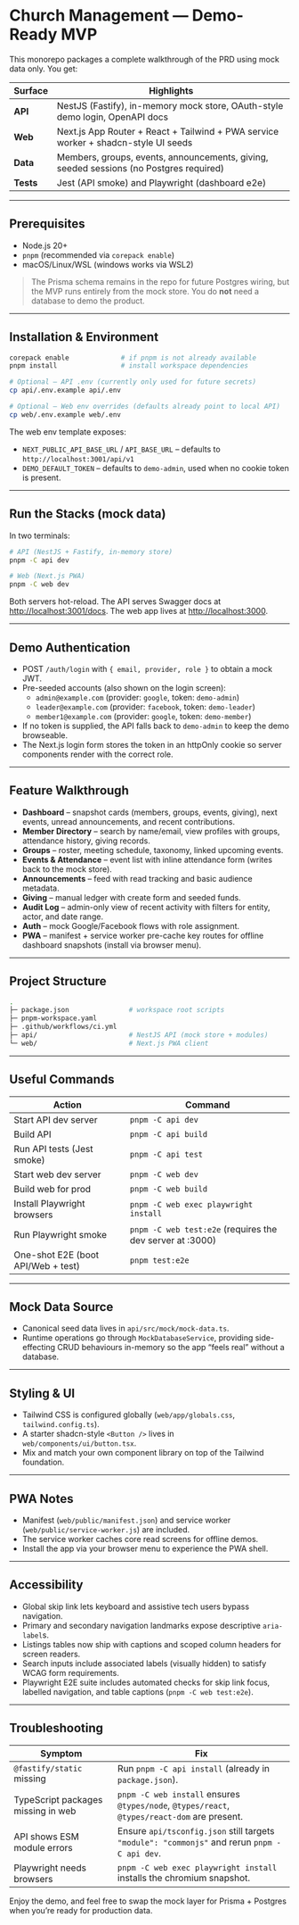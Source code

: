 # Church Management — Demo-Ready MVP

This monorepo packages a complete walkthrough of the PRD using mock data only. You get:

| Surface | Highlights |
| ------- | ---------- |
| **API** | NestJS (Fastify), in-memory mock store, OAuth-style demo login, OpenAPI docs |
| **Web** | Next.js App Router + React + Tailwind + PWA service worker + shadcn-style UI seeds |
| **Data** | Members, groups, events, announcements, giving, seeded sessions (no Postgres required) |
| **Tests** | Jest (API smoke) and Playwright (dashboard e2e) |

---

## Prerequisites

- Node.js 20+
- `pnpm` (recommended via `corepack enable`)
- macOS/Linux/WSL (windows works via WSL2)

> The Prisma schema remains in the repo for future Postgres wiring, but the MVP runs entirely from the mock store. You do **not** need a database to demo the product.

---

## Installation & Environment

```bash
corepack enable             # if pnpm is not already available
pnpm install                # install workspace dependencies

# Optional – API .env (currently only used for future secrets)
cp api/.env.example api/.env

# Optional – Web env overrides (defaults already point to local API)
cp web/.env.example web/.env
```

The web env template exposes:

- `NEXT_PUBLIC_API_BASE_URL` / `API_BASE_URL` – defaults to `http://localhost:3001/api/v1`
- `DEMO_DEFAULT_TOKEN` – defaults to `demo-admin`, used when no cookie token is present.

---

## Run the Stacks (mock data)

In two terminals:

```bash
# API (NestJS + Fastify, in-memory store)
pnpm -C api dev

# Web (Next.js PWA)
pnpm -C web dev
```

Both servers hot-reload. The API serves Swagger docs at [http://localhost:3001/docs](http://localhost:3001/docs). The web app lives at [http://localhost:3000](http://localhost:3000).

---

## Demo Authentication

- POST `/auth/login` with `{ email, provider, role }` to obtain a mock JWT.
- Pre-seeded accounts (also shown on the login screen):
  - `admin@example.com` (provider: `google`, token: `demo-admin`)
  - `leader@example.com` (provider: `facebook`, token: `demo-leader`)
  - `member1@example.com` (provider: `google`, token: `demo-member`)
- If no token is supplied, the API falls back to `demo-admin` to keep the demo browseable.
- The Next.js login form stores the token in an httpOnly cookie so server components render with the correct role.

---

## Feature Walkthrough

- **Dashboard** – snapshot cards (members, groups, events, giving), next events, unread announcements, and recent contributions.
- **Member Directory** – search by name/email, view profiles with groups, attendance history, giving records.
- **Groups** – roster, meeting schedule, taxonomy, linked upcoming events.
- **Events & Attendance** – event list with inline attendance form (writes back to the mock store).
- **Announcements** – feed with read tracking and basic audience metadata.
- **Giving** – manual ledger with create form and seeded funds.
- **Audit Log** – admin-only view of recent activity with filters for entity, actor, and date range.
- **Auth** – mock Google/Facebook flows with role assignment.
- **PWA** – manifest + service worker pre-cache key routes for offline dashboard snapshots (install via browser menu).

---

## Project Structure

```sh
.
├─ package.json               # workspace root scripts
├─ pnpm-workspace.yaml
├─ .github/workflows/ci.yml
├─ api/                       # NestJS API (mock store + modules)
└─ web/                       # Next.js PWA client
```

---

## Useful Commands

| Action | Command |
| ------ | ------- |
| Start API dev server | `pnpm -C api dev` |
| Build API | `pnpm -C api build` |
| Run API tests (Jest smoke) | `pnpm -C api test` |
| Start web dev server | `pnpm -C web dev` |
| Build web for prod | `pnpm -C web build` |
| Install Playwright browsers | `pnpm -C web exec playwright install` |
| Run Playwright smoke | `pnpm -C web test:e2e` (requires the dev server at :3000) |
| One-shot E2E (boot API/Web + test) | `pnpm test:e2e` |

---

## Mock Data Source

- Canonical seed data lives in `api/src/mock/mock-data.ts`.
- Runtime operations go through `MockDatabaseService`, providing side-effecting CRUD behaviours in-memory so the app “feels real” without a database.

---

## Styling & UI

- Tailwind CSS is configured globally (`web/app/globals.css`, `tailwind.config.ts`).
- A starter shadcn-style `<Button />` lives in `web/components/ui/button.tsx`.
- Mix and match your own component library on top of the Tailwind foundation.

---

## PWA Notes

- Manifest (`web/public/manifest.json`) and service worker (`web/public/service-worker.js`) are included.
- The service worker caches core read screens for offline demos.
- Install the app via your browser menu to experience the PWA shell.

---

## Accessibility

- Global skip link lets keyboard and assistive tech users bypass navigation.
- Primary and secondary navigation landmarks expose descriptive `aria-label`s.
- Listings tables now ship with captions and scoped column headers for screen readers.
- Search inputs include associated labels (visually hidden) to satisfy WCAG form requirements.
- Playwright E2E suite includes automated checks for skip link focus, labelled navigation, and table captions (`pnpm -C web test:e2e`).

---

## Troubleshooting

| Symptom | Fix |
| ------- | --- |
| `@fastify/static` missing | Run `pnpm -C api install` (already in `package.json`). |
| TypeScript packages missing in web | `pnpm -C web install` ensures `@types/node`, `@types/react`, `@types/react-dom` are present. |
| API shows ESM module errors | Ensure `api/tsconfig.json` still targets `"module": "commonjs"` and rerun `pnpm -C api dev`. |
| Playwright needs browsers | `pnpm -C web exec playwright install` installs the chromium snapshot. |

Enjoy the demo, and feel free to swap the mock layer for Prisma + Postgres when you’re ready for production data.
